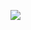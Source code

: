 ![](https://github.com/DamianPyCoder/Java__TEACHING_in_Youtube/blob/main/UML_exercices/5_1finalwhite.png)
